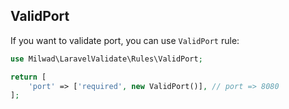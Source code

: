 ## ValidPort

If you want to validate port, you can use `ValidPort` rule:

```php
use Milwad\LaravelValidate\Rules\ValidPort;

return [
    'port' => ['required', new ValidPort()], // port => 8080
];
```
